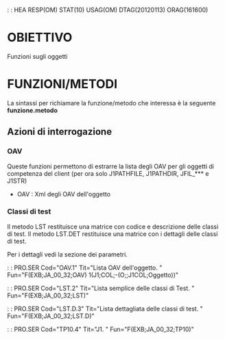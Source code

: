 :  : HEA RESP(OM) STAT(10) USAG(OM) DTAG(20120113) ORAG(161600)
# OBIETTIVO
Funzioni sugli oggetti

# FUNZIONI/METODI
La sintassi per richiamare la funzione/metodo che interessa è la seguente **funzione.metodo**

## Azioni di interrogazione
### OAV
Queste funzioni permettono di estrarre la lista degli OAV per gli oggetti di competenza del client (per ora solo J1PATHFILE, J1PATHDIR, JFIL_*** e J1STR)

- OAV :  Xml degli OAV dell'oggetto

### Classi di test
Il metodo LST restituisce una matrice con codice e descrizione delle classi di test.
Il metodo LST.DET restituisce una matrice con i dettagli delle classi di test.


Per i dettagli vedi la sezione dei parametri.

 :  : PRO.SER Cod="OAV.1" Tit="Lista OAV dell'oggetto. " Fun="F(EXB;JA_00_32;OAV) 1(J1;COL;-(O;;J1COL;Oggetto))"

 :  : PRO.SER Cod="LST.2" Tit="Lista semplice delle classi di Test. " Fun="F(EXB;JA_00_32;LST)"

 :  : PRO.SER Cod="LST.D.3" Tit="Lista dettagliata delle classi di test. " Fun="F(EXB;JA_00_32;LST.D)"

 :  : PRO.SER Cod="TP10.4" Tit="J1. " Fun="F(EXB;JA_00_32;TP10)"

